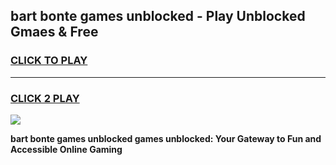 
## bart bonte games unblocked - Play Unblocked Gmaes & Free
<h3>
<a href="https://premium.freeplayer.one?title=bart_bonte_games_unblocked&ref=19F">CLICK TO PLAY</a></h3>
<hr>

<h3>
<a href="https://premium.freeplayer.one?title=bart_bonte_games_unblocked&ref=19F">CLICK 2 PLAY</a>
  
</h3>

<a href="https://premium.freeplayer.one?title=bart_bonte_games_unblocked&ref=19F/"><img src="https://clearcache.store/games.png"></a>


**bart bonte games unblocked games unblocked: Your Gateway to Fun and Accessible Online Gaming**
